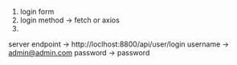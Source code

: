 1. login form 
2. login method -> fetch or axios
3. 

server endpoint -> http://loclhost:8800/api/user/login
username -> admin@admin.com
password -> password